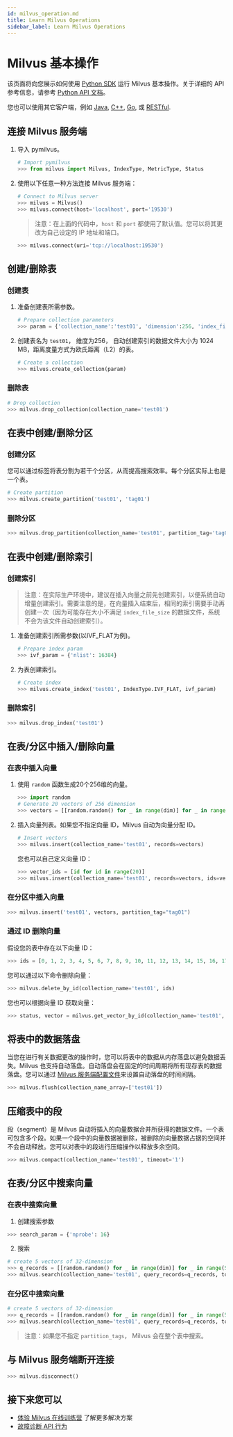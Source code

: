 ```yaml
---
id: milvus_operation.md
title: Learn Milvus Operations
sidebar_label: Learn Milvus Operations
---
```


# Milvus 基本操作

该页面将向您展示如何使用 [Python SDK](https://github.com/milvus-io/pymilvus) 运行 Milvus 基本操作。关于详细的 API 参考信息，请参考 [Python API 文档](https://github.com/milvus-io/pymilvus)。

您也可以使用其它客户端，例如 [Java](https://github.com/milvus-io/milvus-sdk-java), [C++](https://github.com/milvus-io/milvus/tree/master/sdk), [Go](https://github.com/milvus-io/milvus-sdk-go), 或 [RESTful](https://github.com/milvus-io/milvus/tree/master/core/src/server/web_impl).

## 连接 Milvus 服务端

1. 导入 pymilvus。

   ```python
   # Import pymilvus
   >>> from milvus import Milvus, IndexType, MetricType, Status
   ```

2. 使用以下任意一种方法连接 Milvus 服务端：

   ```python
   # Connect to Milvus server
   >>> milvus = Milvus()
   >>> milvus.connect(host='localhost', port='19530')
   ```

   > 注意：在上面的代码中，`host` 和 `port` 都使用了默认值。您可以将其更改为自己设定的 IP 地址和端口。
   
   ```python
   >>> milvus.connect(uri='tcp://localhost:19530')
   ```

## 创建/删除表

### 创建表

1. 准备创建表所需参数。

   ```python
   # Prepare collection parameters
   >>> param = {'collection_name':'test01', 'dimension':256, 'index_file_size':1024, 'metric_type':MetricType.L2}
   ```

2. 创建表名为 `test01`， 维度为256， 自动创建索引的数据文件大小为 1024 MB，距离度量方式为欧氏距离（L2）的表。

   ```python
   # Create a collection
   >>> milvus.create_collection(param)
   ```

### 删除表

```python
# Drop collection
>>> milvus.drop_collection(collection_name='test01')
```

## 在表中创建/删除分区

### 创建分区

您可以通过标签将表分割为若干个分区，从而提高搜索效率。每个分区实际上也是一个表。

```python
# Create partition
>>> milvus.create_partition('test01', 'tag01')
```

### 删除分区

```python
>>> milvus.drop_partition(collection_name='test01', partition_tag='tag01')
```

## 在表中创建/删除索引

### 创建索引

> 注意：在实际生产环境中，建议在插入向量之前先创建索引，以便系统自动增量创建索引。需要注意的是，在向量插入结束后，相同的索引需要手动再创建一次（因为可能存在大小不满足 `index_file_size` 的数据文件，系统不会为该文件自动创建索引）。

1. 准备创建索引所需参数(以IVF_FLAT为例)。

   ```python
   # Prepare index param
   >>> ivf_param = {'nlist': 16384}
   ```

2. 为表创建索引。

   ```python
   # Create index
   >>> milvus.create_index('test01', IndexType.IVF_FLAT, ivf_param)
   ```

### 删除索引

```python
>>> milvus.drop_index('test01')
```

## 在表/分区中插入/删除向量

### 在表中插入向量

1. 使用 `random` 函数生成20个256维的向量。

   ```python
   >>> import random
   # Generate 20 vectors of 256 dimension
   >>> vectors = [[random.random() for _ in range(dim)] for _ in range(20)]
   ```

2. 插入向量列表。如果您不指定向量 ID，Milvus 自动为向量分配 ID。

   ```python
   # Insert vectors
   >>> milvus.insert(collection_name='test01', records=vectors)
   ```

   您也可以自己定义向量 ID：

   ```python
   >>> vector_ids = [id for id in range(20)]
   >>> milvus.insert(collection_name='test01', records=vectors, ids=vector_ids)
   ```

### 在分区中插入向量

```python
>>> milvus.insert('test01', vectors, partition_tag="tag01")
```

### 通过 ID 删除向量

假设您的表中存在以下向量 ID：

```python
>>> ids = [0, 1, 2, 3, 4, 5, 6, 7, 8, 9, 10, 11, 12, 13, 14, 15, 16, 17, 18, 19]
```

您可以通过以下命令删除向量：

```python
>>> milvus.delete_by_id(collection_name='test01', ids)
```

您也可以根据向量 ID 获取向量：

```python
>>> status, vector = milvus.get_vector_by_id(collection_name='test01', vector_id=ids[0])
```

## 将表中的数据落盘

当您在进行有关数据更改的操作时，您可以将表中的数据从内存落盘以避免数据丢失。Milvus 也支持自动落盘。自动落盘会在固定的时间周期将所有现存表的数据落盘。您可以通过 [Milvus 服务端配置文件](../reference/milvus_config.md)来设置自动落盘的时间间隔。

```python
>>> milvus.flush(collection_name_array=['test01'])
```

## 压缩表中的段

段（segment）是 Milvus 自动将插入的向量数据合并所获得的数据文件。一个表可包含多个段。如果一个段中的向量数据被删除，被删除的向量数据占据的空间并不会自动释放。您可以对表中的段进行压缩操作以释放多余空间。

```python
>>> milvus.compact(collection_name='test01', timeout='1')
```

## 在表/分区中搜索向量

### 在表中搜索向量

1. 创建搜索参数
```python
>>> search_param = {'nprobe': 16}
```

2. 搜索

```python
# create 5 vectors of 32-dimension
>>> q_records = [[random.random() for _ in range(dim)] for _ in range(5)]
>>> milvus.search(collection_name='test01', query_records=q_records, top_k=2, params=search_param)
```

### 在分区中搜索向量

```python
# create 5 vectors of 32-dimension
>>> q_records = [[random.random() for _ in range(dim)] for _ in range(5)]
>>> milvus.search(collection_name='test01', query_records=q_records, top_k=1, partition_tags=['tag01'], params=search_param)
```

> 注意：如果您不指定 `partition_tags`， Milvus 会在整个表中搜索。

## 与 Milvus 服务端断开连接

```python
>>> milvus.disconnect()
```

## 接下来您可以

- [体验 Milvus 在线训练营](https://github.com/milvus-io/bootcamp) 了解更多解决方案
- [故障诊断 API 行为](troubleshoot.md)
